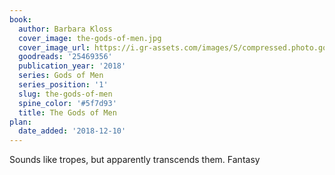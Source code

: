 ```yaml
---
book:
  author: Barbara Kloss
  cover_image: the-gods-of-men.jpg
  cover_image_url: https://i.gr-assets.com/images/S/compressed.photo.goodreads.com/books/1526343159l/25469356._SX98_.jpg
  goodreads: '25469356'
  publication_year: '2018'
  series: Gods of Men
  series_position: '1'
  slug: the-gods-of-men
  spine_color: '#5f7d93'
  title: The Gods of Men
plan:
  date_added: '2018-12-10'
---
```


Sounds like tropes, but apparently transcends them. Fantasy
